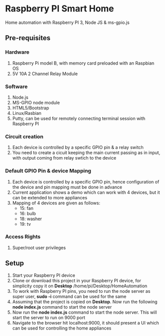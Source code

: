 Raspberry PI Smart Home
==========
Home automation with Raspberry PI 3, Node JS & ms-gpio.js

## Pre-requisites

### Hardware
1. Raspberry Pi model B, with memory card preloaded with an Raspbian OS
2. 5V 10A 2 Channel Relay Module

### Software
1. Node.js 
2. MS-GPIO node module
3. HTML5/Bootstrap
4. Linux/Rasbian
5. Putty, can be used for remotely connecting terminal session with Raspberry PI

### Circuit creation
1. Each device is controlled by a specific GPIO pin & a relay switch
2. You need to create a cicuit keeping the main current passing as in input, with output coming from relay swtich to the device

### Default GPIO Pin & device Mapping
1. Each device is controlled by a specific GPIO pin, hence configuration of the device and pin mapping must be done in advance
2. Current application shows a demo which can work with 4 devices, but it can be extended to more appliances
3. Mapping of 4 devices are given as follows:
   * 15: fan
   * 16: bulb
   * 18: washer
   * 19: tv
   
### Access Rights
1. Super/root user privileges

## Setup
1. Start your Raspberry PI device
2. Clone or download this project in your Raspberry PI device, for simplicity copy it on **Desktop**
   /home/pi/Desktop/HomeAutomation
3. To work with Raspberry PI pins, you need to run the node server as super user, **sudo -i** command can be used for the same
4. Assuming that the project is copied on **Desktop**. Now run the following **node index.js** command to start the node server
5. Now run the **node index.js** command to start the node server. This will start the server to run on 9000 port
6. Navigate to the browser hit localhost:9000, it should present a UI which can be used for controlling the home appliances 
